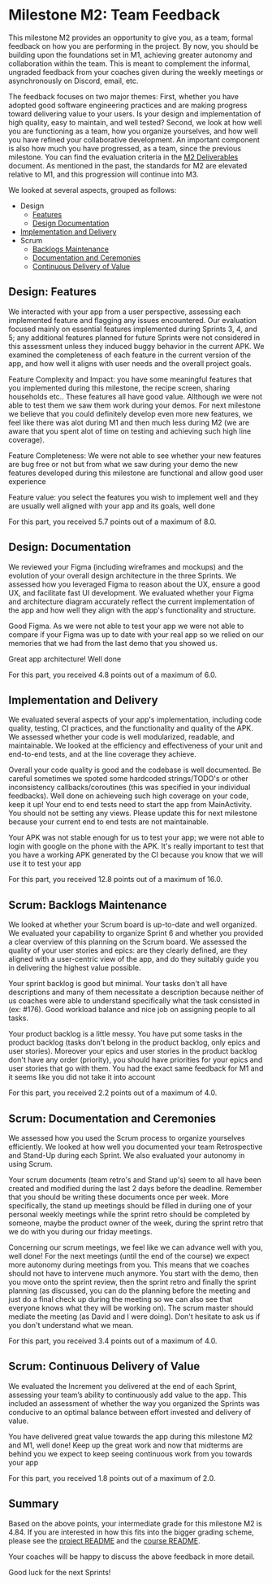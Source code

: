 # Milestone M2: Team Feedback

This milestone M2 provides an opportunity to give you, as a team, formal feedback on how you are performing in the project. By now, you should be building upon the foundations set in M1, achieving greater autonomy and collaboration within the team. This is meant to complement the informal, ungraded feedback from your coaches given during the weekly meetings or asynchronously on Discord, email, etc.

The feedback focuses on two major themes:
First, whether you have adopted good software engineering practices and are making progress toward delivering value to your users.
Is your design and implementation of high quality, easy to maintain, and well tested?
Second, we look at how well you are functioning as a team, how you organize yourselves, and how well you have refined your collaborative development.
An important component is also how much you have progressed, as a team, since the previous milestone.
You can find the evaluation criteria in the [M2 Deliverables](https://github.com/swent-epfl/public/blob/main/project/M2.md) document.
As mentioned in the past, the standards for M2 are elevated relative to M1, and this progression will continue into M3.

We looked at several aspects, grouped as follows:

 - Design
   - [Features](#design-features)
   - [Design Documentation](#design-documentation)
 - [Implementation and Delivery](#implementation-and-delivery)
 - Scrum
   - [Backlogs Maintenance](#scrum-backlogs-maintenance)
   - [Documentation and Ceremonies](#scrum-documentation-and-ceremonies)
   - [Continuous Delivery of Value](#scrum-continuous-delivery-of-value)

## Design: Features

We interacted with your app from a user perspective, assessing each implemented feature and flagging any issues encountered. Our evaluation focused mainly on essential features implemented during Sprints 3, 4, and 5; any additional features planned for future Sprints were not considered in this assessment unless they induced buggy behavior in the current APK.
We examined the completeness of each feature in the current version of the app, and how well it aligns with user needs and the overall project goals.


Feature Complexity and Impact: you have some meaningful features that you implemented during this milestone, the recipe screen, sharing households etc.. These features all have good value. Allthough we were not able to test them we saw them work during your demos. For next milestone we believe that you could definitely develop even more new features, we feel like there was alot during M1 and then much less during M2 (we are aware that you spent alot of time on testing and achieving such high line coverage). 

Feature Completeness: We were not able to see whether your new features are bug free or not but from what we saw during your demo the new features developed during this milestone are functional and allow good user experience

Feature value: you select the features you wish to implement well and they are usually well aligned with your app and its goals, well done


For this part, you received 5.7 points out of a maximum of 8.0.

## Design: Documentation

We reviewed your Figma (including wireframes and mockups) and the evolution of your overall design architecture in the three Sprints.
We assessed how you leveraged Figma to reason about the UX, ensure a good UX, and facilitate fast UI development.
We evaluated whether your Figma and architecture diagram accurately reflect the current implementation of the app and how well they align with the app's functionality and structure.


Good Figma. As we were not able to test your app we were not able to compare if your Figma was up to date with your real app so we relied on our memories that we had from the last demo that you showed us.  

Great app architecture! Well done


For this part, you received 4.8 points out of a maximum of 6.0.

## Implementation and Delivery

We evaluated several aspects of your app's implementation, including code quality, testing, CI practices, and the functionality and quality of the APK.
We assessed whether your code is well modularized, readable, and maintainable.
We looked at the efficiency and effectiveness of your unit and end-to-end tests, and at the line coverage they achieve.


Overall your code quality is good and the codebase is well documented. Be careful sometimes we spoted some hardcoded strings/TODO's or other inconsistency callbacks/coroutines (this was specified in your individual feedbacks). Well done on achieveing such high coverage on your code, keep it up! Your end to end tests need to start the app from MainActivity. You should not be setting any views. Please update this for next milestone because your current end to end tests are not maintainable.

Your APK was not stable enough for us to test your app; we were not able to login with google on the phone with the APK. It's really important to test that you have a working APK generated by the CI because you know that we will use it to test your app


For this part, you received 12.8 points out of a maximum of 16.0.

## Scrum: Backlogs Maintenance

We looked at whether your Scrum board is up-to-date and well organized.
We evaluated your capability to organize Sprint 6 and whether you provided a clear overview of this planning on the Scrum board.
We assessed the quality of your user stories and epics: are they clearly defined, are they aligned with a user-centric view of the app, and do they suitably guide you in delivering the highest value possible.


Your sprint backlog is good but minimal. Your tasks don't all have descriptions and many of them necessitate a description because neither of us coaches were able to understand specifically what the task consisted in (ex: #176). Good workload balance and nice job on assigning people to all tasks.

Your product backlog is a little messy. You have put some tasks in the product backlog (tasks don't belong in the product backlog, only epics and user stories). Moreover your epics and user stories in the product backlog don't have any order (priority), you should have priorities for your epics and user stories that go with them. You had the exact same feedback for M1 and it seems like you did not take it into account


For this part, you received 2.2 points out of a maximum of 4.0.

## Scrum: Documentation and Ceremonies

We assessed how you used the Scrum process to organize yourselves efficiently.
We looked at how well you documented your team Retrospective and Stand-Up during each Sprint.
We also evaluated your autonomy in using Scrum.


Your scrum documents (team retro's and Stand up's) seem to all have been created and modified during the last 2 days before the deadline. Remember that you should be writing these documents once per week. More specifically, the stand up meetings should be filled in duriing one of your personal weekly meetings while the sprint retro should be completed by someone, maybe the product owner of the week, during the sprint retro that we do with you during our friday meetings. 

Concerning our scrum meetings, we feel like we can advance well with you, well done! For the next meetings (until the end of the course) we expect more autonomy during meetings from you. This means that we coaches should not have to intervene much anymore. You start with the demo, then you move onto the sprint review, then the sprint retro and finally the sprint planning (as discussed, you can do the planning before the meeting and just do a final check up during the meeting so we can also see that everyone knows what they will be working on). The scrum master should mediate the meeting (as David and I were doing). Don't hesitate to ask us if you don't understand what we mean.


For this part, you received 3.4 points out of a maximum of 4.0.

## Scrum: Continuous Delivery of Value

We evaluated the Increment you delivered at the end of each Sprint, assessing your team’s ability to continuously add value to the app.
This included an assessment of whether the way you organized the Sprints was conducive to an optimal balance between effort invested and delivery of value.


You have delivered great value towards the app during this milestone M2 and M1, well done! Keep up the great work and now that midterms are behind you we expect to keep seeing continuous work from you towards your app


For this part, you received 1.8 points out of a maximum of 2.0.

## Summary

Based on the above points, your intermediate grade for this milestone M2 is 4.84. If you are interested in how this fits into the bigger grading scheme, please see the [project README](https://github.com/swent-epfl/public/blob/main/project/README.md) and the [course README](https://github.com/swent-epfl/public/blob/main/README.md).

Your coaches will be happy to discuss the above feedback in more detail.

Good luck for the next Sprints!
